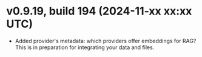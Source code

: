 # v0.9.19, build 194 (2024-11-xx xx:xx UTC)
- Added provider's metadata: which providers offer embeddings for RAG? This is in preparation for integrating your data and files.
